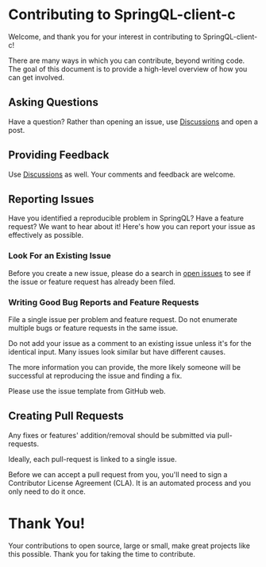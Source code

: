 # Contributing to SpringQL-client-c

Welcome, and thank you for your interest in contributing to SpringQL-client-c!

There are many ways in which you can contribute, beyond writing code. The goal of this document is to provide a high-level overview of how you can get involved.

## Asking Questions

Have a question? Rather than opening an issue, use [Discussions](https://github.com/SpringQL/SpringQL-client-c/discussions) and open a post.

## Providing Feedback

Use [Discussions](https://github.com/SpringQL/SpringQL-client-c/discussions) as well. Your comments and feedback are welcome.

## Reporting Issues

Have you identified a reproducible problem in SpringQL? Have a feature request? We want to hear about it! Here's how you can report your issue as effectively as possible.

### Look For an Existing Issue

Before you create a new issue, please do a search in [open issues](https://github.com/SpringQL/SpringQL-client-c/issues) to see if the issue or feature request has already been filed.

### Writing Good Bug Reports and Feature Requests

File a single issue per problem and feature request. Do not enumerate multiple bugs or feature requests in the same issue.

Do not add your issue as a comment to an existing issue unless it's for the identical input. Many issues look similar but have different causes.

The more information you can provide, the more likely someone will be successful at reproducing the issue and finding a fix.

Please use the issue template from GitHub web.

## Creating Pull Requests

Any fixes or features' addition/removal should be submitted via pull-requests.

Ideally, each pull-request is linked to a single issue.

Before we can accept a pull request from you, you'll need to sign a Contributor License Agreement (CLA). It is an automated process and you only need to do it once.

# Thank You!

Your contributions to open source, large or small, make great projects like this possible. Thank you for taking the time to contribute.
